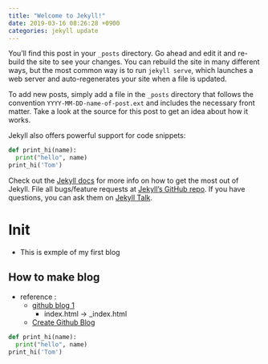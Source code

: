 ```yaml
---
title: "Welcome to Jekyll!"
date: 2019-03-16 08:26:28 +0900
categories: jekyll update
---
```

You’ll find this post in your `_posts` directory. Go ahead and edit it and re-build the site to see your changes. You can rebuild the site in many different ways, but the most common way is to run `jekyll serve`, which launches a web server and auto-regenerates your site when a file is updated.

To add new posts, simply add a file in the `_posts` directory that follows the convention `YYYY-MM-DD-name-of-post.ext` and includes the necessary front matter. Take a look at the source for this post to get an idea about how it works.

Jekyll also offers powerful support for code snippets:

```python
def print_hi(name):
  print("hello", name)
print_hi('Tom')
```

Check out the [Jekyll docs][jekyll-docs] for more info on how to get the most out of Jekyll. File all bugs/feature requests at [Jekyll’s GitHub repo][jekyll-gh]. If you have questions, you can ask them on [Jekyll Talk][jekyll-talk].

[jekyll-docs]: https://jekyllrb.com/docs/home
[jekyll-gh]:   https://github.com/jekyll/jekyll
[jekyll-talk]: https://talk.jekyllrb.com/

# Init
- This is exmple of my first blog

## How to make blog
- reference : 
  - [github blog 1](https://dreamgonfly.github.io/2018/01/27/jekyll-remote-theme.html)
    - index.html -> _index.html
  - [Create Github Blog](https://devmjun.github.io/archive/CreatGithubBlog)

```python
def print_hi(name):
  print("hello", name)
print_hi('Tom')
```
